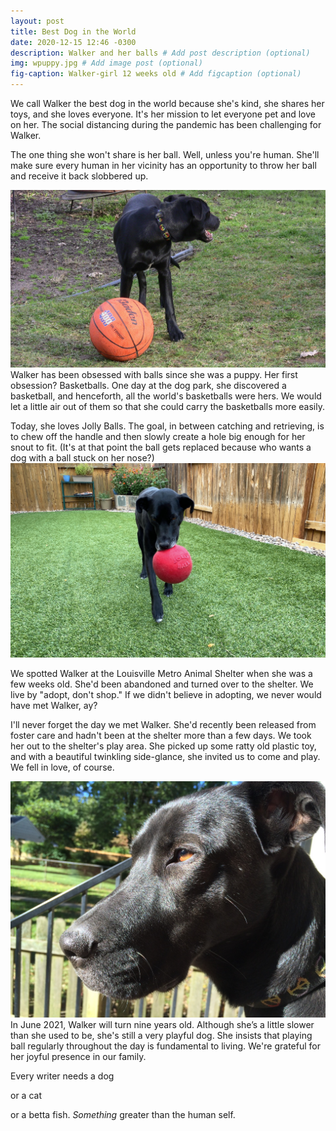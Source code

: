 ```yaml
---
layout: post
title: Best Dog in the World
date: 2020-12-15 12:46 -0300
description: Walker and her balls # Add post description (optional)
img: wpuppy.jpg # Add image post (optional)
fig-caption: Walker-girl 12 weeks old # Add figcaption (optional)
---
```

We call Walker the best dog in the world because she's kind, she shares her toys, and she loves everyone. It's her mission to let everyone pet and love on her. The social distancing during the pandemic has been challenging for Walker. 

The one thing she won't share is her ball. Well, unless you're human. She'll make sure every human in her vicinity has an opportunity to throw her ball and receive it back slobbered up.

<img class="col one left" alt="Walker's Basket Ball" src="/assets/img/walker/wbasketball.jpg">Walker has been obsessed with balls since she was a puppy. Her first obsession? Basketballs. One day at the dog park, she discovered a basketball, and henceforth, all the world's basketballs were hers. We would let a little air out of them so that she could carry the basketballs more easily.

Today, she loves Jolly Balls. The goal, in between catching and retrieving, is to chew off the handle and then slowly create a hole big enough for her snout to fit. (It's at that point the ball gets replaced because who wants a dog with a ball stuck on her nose?)<img class="col one right" alt="Walker's jolly ball" src="/assets/img/walker/wwalkingjb.jpg">

We spotted Walker at the Louisville Metro Animal Shelter when she was a few weeks old. She'd been abandoned and turned over to the shelter. We live by "adopt, don't shop." If we didn't believe in adopting, we never would have met Walker, ay?

I'll never forget the day we met Walker. She'd recently been released from foster care and hadn't been at the shelter more than a few days. We took her out to the shelter's play area. She picked up some ratty old plastic toy, and with a beautiful twinkling side-glance, she invited us to come and play. We fell in love, of course. 

<img class="col one left" alt="Walker" src="/assets/img/walker/wwise.jpg">
In June 2021, Walker will turn nine years old.  Although she’s a little slower than she used to be, she's still a very playful dog. She insists that playing ball regularly throughout the day is fundamental to living.
We're grateful for her joyful presence in our family.

Every writer needs a dog

or a cat

or a betta fish. <em>Something</em> greater than the human self.
<div style="clear: both;"></div>

